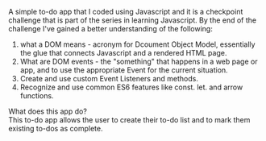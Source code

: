  
A simple to-do app that I coded using Javascript and it is a checkpoint challenge 
that is part of the series in learning Javascript. 
By the end of the challenge I've gained a better understanding of the following:
  1. what a DOM means - acronym for Dcoument Object Model, essentially the glue that
  connects Javascript and a rendered HTML page. 
  2. What are DOM events - the "something" that happens in a web page or app, and to
  use the appropriate Event for the current situation.
  3. Create and use custom Event Listeners and methods.
  4. Recognize and use common ES6 features like const. let. and arrow functions.
  

  What does this app do?  
  This to-do app allows the user  to create their to-do list and to mark them  existing to-dos as complete.   
  
